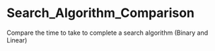 # Search_Algorithm_Comparison
Compare the time to take to complete a search algorithm (Binary and Linear)
